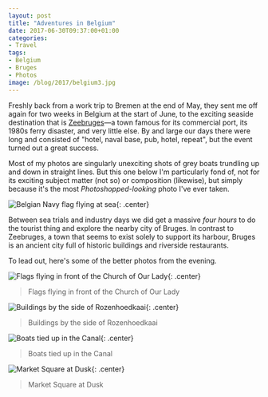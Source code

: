 ```yaml
---
layout: post
title: "Adventures in Belgium"
date: 2017-06-30T09:37:00+01:00
categories:
- Travel
tags:
- Belgium
- Bruges
- Photos
image: /blog/2017/belgium3.jpg
---
```


Freshly back from a work trip to Bremen at the end of May, they sent me off again for two weeks in Belgium at the start of June, to the exciting seaside destination that is [Zeebruges](https://en.wikipedia.org/wiki/Zeebrugge)&mdash;a town famous for its commercial port, its 1980s ferry disaster, and very little else. By and large our days there were long and consisted of "hotel, naval base, pub, hotel, repeat", but the event turned out a great success.

Most of my photos are singularly unexciting shots of grey boats trundling up and down in straight lines. But this one below I'm particularly fond of, not for its exciting subject matter (not so) or composition (likewise), but simply because it's the most *Photoshopped-looking* photo I've ever taken.

![Belgian Navy flag flying at sea](https://ianrenton.com/blog/2017/belgium1.jpg){: .center}

Between sea trials and industry days we did get a massive *four hours* to do the tourist thing and explore the nearby city of Bruges. In contrast to Zeebruges, a town that seems to exist solely to support its harbour, Bruges is an ancient city full of historic buildings and riverside restaurants.

To lead out, here's some of the better photos from the evening.

![Flags flying in front of the Church of Our Lady](https://ianrenton.com/blog/2017/belgium2.jpg){: .center}

> Flags flying in front of the Church of Our Lady

![Buildings by the side of Rozenhoedkaai](https://ianrenton.com/blog/2017/belgium3.jpg){: .center}

> Buildings by the side of Rozenhoedkaai

![Boats tied up in the Canal](https://ianrenton.com/blog/2017/belgium4.jpg){: .center}

> Boats tied up in the Canal

![Market Square at Dusk](https://ianrenton.com/blog/2017/belgium5.jpg){: .center}

> Market Square at Dusk
